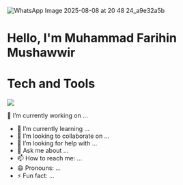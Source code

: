 ![WhatsApp Image 2025-08-08 at 20 48 24_a9e32a5b](https://github.com/user-attachments/assets/8d0aa387-c781-4ef5-97ad-4d166a529d1f)

<h1>Hello, I'm Muhammad Farihin Mushawwir</h1>


<h1>Tech and Tools</h1>
<img src ="https://skillicons.dev/icons?i=figma,html,tailwind,laravel,css,vscode"/>


 🔭 I’m currently working on ...
- 🌱 I’m currently learning ...
- 👯 I’m looking to collaborate on ...
- 🤔 I’m looking for help with ...
- 💬 Ask me about ...
- 📫 How to reach me: ...
- 😄 Pronouns: ...
- ⚡ Fun fact: ...

